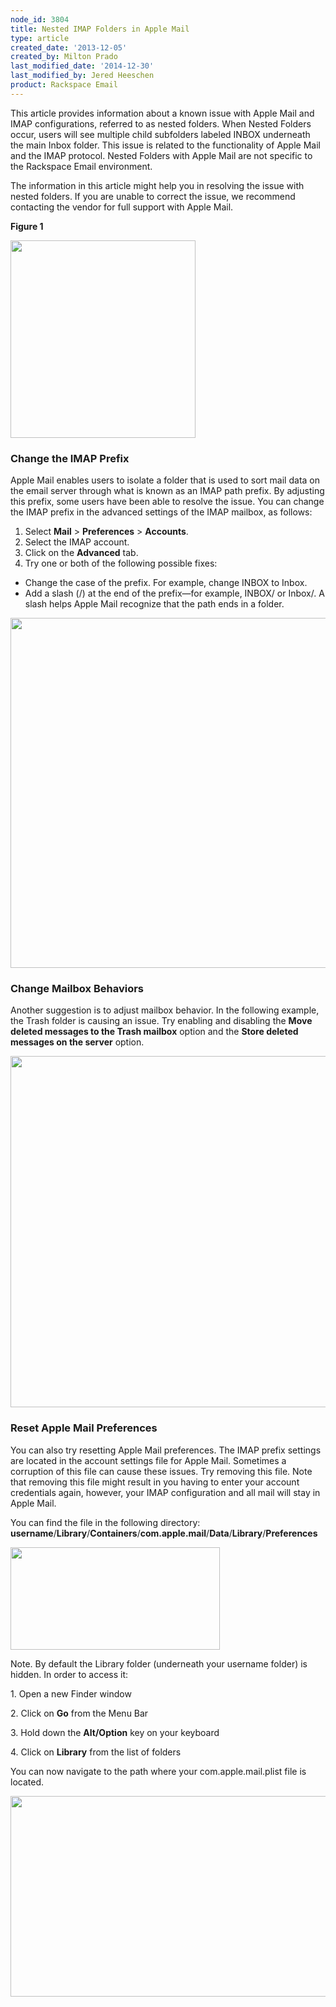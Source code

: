 ```yaml
---
node_id: 3804
title: Nested IMAP Folders in Apple Mail
type: article
created_date: '2013-12-05'
created_by: Milton Prado
last_modified_date: '2014-12-30'
last_modified_by: Jered Heeschen
product: Rackspace Email
---
```


This article provides information about a known issue with Apple Mail
and IMAP configurations, referred to as nested folders.  When Nested
Folders occur, users will see multiple child subfolders labeled INBOX
underneath the main Inbox folder.  This issue is related to the
functionality of Apple Mail and the IMAP protocol.  Nested Folders with
Apple Mail are not specific to the Rackspace Email environment.

The information in this article might help you in resolving the issue
with nested folders.  If you are unable to correct the issue, we
recommend contacting the vendor for full support with Apple Mail.

**Figure 1**

<img src="https://8026b2e3760e2433679c-fffceaebb8c6ee053c935e8915a3fbe7.ssl.cf2.rackcdn.com/field/image/Nested%20copy.jpg" width="296" height="316" />

###  Change the IMAP Prefix

Apple Mail enables users to isolate a folder that is used to sort mail
data on the email server through what is known as an IMAP path prefix.
By adjusting this prefix, some users have been able to resolve the
issue.
You can change the IMAP prefix in the advanced settings of the IMAP
mailbox, as follows:

1.  Select **Mail** &gt; **Preferences** &gt; **Accounts**.
2.  Select the IMAP account.
3.  Click on the **Advanced** tab.
4.  Try one or both of the following possible fixes:

-   Change the case of the prefix. For example, change INBOX to Inbox.
-   Add a slash (/) at the end of the prefix&mdash;for example, INBOX/
    or Inbox/. A slash helps Apple Mail recognize that the path ends in
    a folder.

<img src="https://8026b2e3760e2433679c-fffceaebb8c6ee053c935e8915a3fbe7.ssl.cf2.rackcdn.com/field/image/2_1.jpg" width="542" height="560" />

###  Change Mailbox Behaviors

Another suggestion is to adjust mailbox behavior. In the following
example, the Trash folder is causing an issue. Try enabling and
disabling the **Move deleted messages to the Trash mailbox** option and
the **Store deleted messages on the server** option.

<img src="https://8026b2e3760e2433679c-fffceaebb8c6ee053c935e8915a3fbe7.ssl.cf2.rackcdn.com/field/image/3_2.jpg" width="547" height="562" />

### Reset Apple Mail Preferences

You can also try resetting Apple Mail preferences.  The IMAP prefix
settings are located in the account settings file for Apple Mail.
 Sometimes a corruption of this file can cause these issues.  Try
removing this file.  Note that removing this file might result in you
having to enter your account credentials again, however, your IMAP
configuration and all mail will stay in Apple Mail.

You can find the file in the following
directory: **username**/**Library**/**Containers**/**com.apple.mail**/**Data**/**Library**/**Preferences**

<img src="https://8026b2e3760e2433679c-fffceaebb8c6ee053c935e8915a3fbe7.ssl.cf2.rackcdn.com/field/image/4_39.png" width="335" height="164" />



Note.  By default the Library folder (underneath your username folder)
is hidden.  In order to access it:

1\. Open a new Finder window

2\. Click on **Go** from the Menu Bar

3\. Hold down the **Alt/Option** key on your keyboard

4\. Click on **Library** from the list of folders

You can now navigate to the path where your com.apple.mail.plist file is
located.

<img src="https://8026b2e3760e2433679c-fffceaebb8c6ee053c935e8915a3fbe7.ssl.cf2.rackcdn.com/field/image/Library.jpg" width="511" height="321" />

